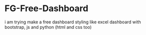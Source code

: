 # FG-Free-Dashboard
i am trying make a free dashboard styling like excel dashboard with bootstrap, js and python (html and css too)
